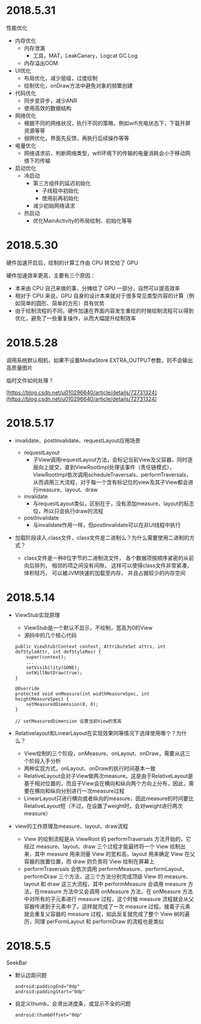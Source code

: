 # 2018.5.31

性能优化

- 内存优化
	- 内存泄漏
		- 工具，MAT，LeakCanary，Logcat GC Log 
	- 内存溢出OOM
- UI优化
	- 布局优化，减少层级，过度绘制
	- 绘制优化，onDraw方法中避免对象的频繁创建
- 代码优化
	- 同步变异步，减少ANR
	- 使用高效的数据结构  
- 网络优化
	- 根据不同的网络状况，执行不同的策略，例如wifi充电状态下，下载开屏资源等等
	- 弱网优化，界面先反馈，再执行后续操作等等 
- 电量优化
	- 网络请求前，判断网络类型，wifi环境下的传输的电量消耗会小于移动网络下的传输 
- 启动优化
	- 冷启动
		- 第三方组件的延迟初始化
			- 子线程中初始化
			- 使用前再初始化
		- 减少初始网络请求   
	- 热启动
		- 优化MainActivity的布局绘制、初始化等等 

# 2018.5.30

硬件加速开启后，绘制的计算工作由 CPU 转交给了 GPU

硬件加速效率更高，主要有三个原因：

- 本来由 CPU 自己来做的事，分摊给了 GPU 一部分，自然可以提高效率
- 相对于 CPU 来说，GPU 自身的设计本来就对于很多常见类型内容的计算（例如简单的圆形、简单的方形）具有优势
- 由于绘制流程的不同，硬件加速在界面内容发生重绘的时候绘制流程可以得到优化，避免了一些重复操作，从而大幅提升绘制效率

# 2018.5.28

调用系统默认相机，如果不设置MediaStore.EXTRA_OUTPUT参数，则不会输出高质量图片

临时文件如何处理？

[https://blog.csdn.net/u010296640/article/details/72731324](https://blog.csdn.net/u010296640/article/details/72731324)

# 2018.5.17

- invalidate、postInvalidate、requestLayout应用场景
	- requestLayout
		- 子View调用requestLayout方法，会标记当前View及父容器，同时逐层向上提交，直到ViewRootImpl处理该事件（责任链模式），ViewRootImpl依次调用scheduleTraversals、performTraversals，从而调用三大流程，对于每一个含有标记位的view及其子View都会进行measure、layout、draw
	-  invalidate
		- 与requestLayout类似，区别在于，没有添加measure、layout的标志位，所以只会执行draw的流程
	-  postInvalidate
		- 与invalidate作用一样，但postInvalidate可以在非UI线程中执行

- 加载阶段读入.class文件，class文件是二进制么？为什么需要使用二进制的方式？
	- class文件是一种8位字节的二进制流文件， 各个数据项按顺序紧密的从前向后排列， 相邻的项之间没有间隙， 这样可以使得class文件非常紧凑， 体积轻巧， 可以被JVM快速的加载至内存， 并且占据较少的内存空间  

# 2018.5.14

- ViewStub实现原理
	- ViewStub是一个默认不显示，不绘制，宽高为0的View
	- 源码中的几个核心代码

	```
	public ViewStub(Context context, AttributeSet attrs, int defStyleAttr, int defStyleRes) {
		super(context);
		...
		setVisibility(GONE);
		setWillNotDraw(true);
	}
	
    @Override
    protected void onMeasure(int widthMeasureSpec, int heightMeasureSpec) {
        setMeasuredDimension(0, 0);
    }
    
    // setMeasuredDimension 设置当前View的宽高
	``` 
	
- Relativelayout和LinearLayout在实现效果同等情况下选择使用哪个？为什么？
	- View绘制的三个阶段，onMeasure、onLayout、onDraw，需要从这三个阶段入手分析
	- 两种实现方式，onLayout、onDraw的执行时间基本一致 
	- RelativeLayout会对子View做两次measure。这是由于RelativeLayout是基于相对位置的，而且子View会在横向和纵向两个方向上分布，因此，需要在横向和纵向分别进行一次measure过程
	- LinearLayout只进行横向或者纵向的measure，因此measure的时间要比RelativeLayout短（不过，在设置了weight时，会对weight进行两次measure）

- view的工作原理及measure、layout、draw流程 
	- View 的绘制流程是从 ViewRoot 的 performTraversals 方法开始的，它经过 measure、layout、draw 三个过程才能最终将一个 View 绘制出来，其中 measure 用来测量 View 的宽和高，layout 用来确定 View 在父容器的放置位置，而 draw 则负责将 View 绘制在屏幕上
	- performTraversals 会依次调用 performMeasure、performLayout、performDraw 三个方法，这三个方法分别完成顶级 View 的 measure、layout 和 draw 这三大流程，其中 performMeasure 会调用 measure 方法，在measure 方法中又会调用 onMeasure 方法，在 onMeasure 方法中对所有的子元素进行 measure 过程，这个时候 measure 流程就会从父容器传递到子元素中了，这样就完成了一次 measure 过程。接着子元素就会重复父容器的 measure 过程，如此反复就完成了整个 View 树的遍历，同理 perFormLayout 和 performDraw 的流程也是类似 

# 2018.5.5

SeekBar

- 默认边距问题

	```
	android:paddingEnd="0dp"
	android:paddingStart="0dp"
	``` 

- 自定义thumb，会滑出进度条，或显示不全的问题

	```
	android:thumbOffset="0dp"
	```
